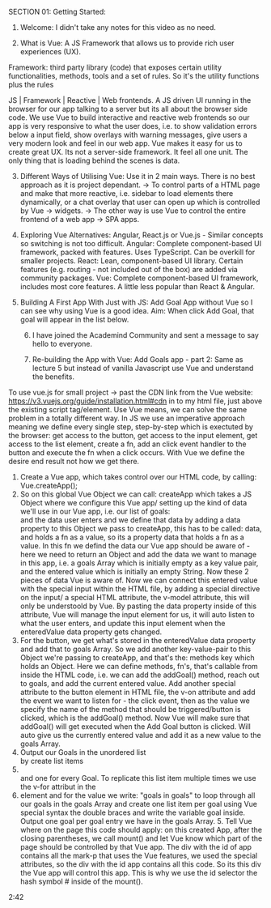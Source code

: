 SECTION 01: Getting Started:

1. Welcome:
   I didn't take any notes for this video as no need.

2. What is Vue:
   A JS Framework that allows us to provide rich user experiences (UX).

Framework: third party library (code) that exposes certain utility functionalities, methods, tools and a set of rules. So it's the utility functions plus the rules

JS | Framework | Reactive | Web frontends.
A JS driven UI running in the browser for our app talking to a server but its all about the browser side code.
We use Vue to build interactive and reactive web frontends so our app is very responsive to what the user does, i.e. to show validation errors below a input field, show overlays with warning messages, give users a very modern look and feel in our web app.
Vue makes it easy for us to create great UX.
Its not a server-side framework.
It feel all one unit. The only thing that is loading behind the scenes is data.

3. Different Ways of Utilising Vue:
   Use it in 2 main ways. There is no best approach as it is project dependant.
   -> To control parts of a HTML page and make that more reactive, i.e. sidebar to load elements there dynamically, or a chat overlay that user can open up which is controlled by Vue -> widgets.
   -> The other way is use Vue to control the entire frontend of a web app -> SPA apps.

4. Exploring Vue Alternatives:
   Angular, React.js or Vue.js - Similar concepts so switching is not too difficult.
   Angular:
   Complete component-based UI framework, packed with features. Uses TypeScript. Can be overkill for smaller projects.
   React:
   Lean, component-based UI library. Certain features (e.g. routing - not included out of the box) are added via community packages.
   Vue:
   Complete component-based UI framework, includes most core features. A little less popular than React & Angular.

5. Building A First App With Just with JS:
   Add Goal App without Vue so I can see why using Vue is a good idea.
   Aim:
   When click Add Goal, that goal will appear in the list below.

   6. I have joined the Academind Community and sent a message to say hello to everyone.

   7. Re-building the App with Vue:
      Add Goals app - part 2:
      Same as lecture 5 but instead of vanilla Javascript use Vue and understand the benefits.

To use vue.js for small project -> past the CDN link from the Vue website: https://v3.vuejs.org/guide/installation.html#cdn
in to my html file, just above the existing script tag/element.
Use Vue means, we can solve the same problem in a totally different way. In JS we use an imperative approach meaning we define every single step, step-by-step which is
exectuted by the browser: get access to the button, get access to the input element, get access to the list element, create a fn, add an click event handler to the button
and execute the fn when a click occurs. With Vue we define the desire end result not how we get there.

1. Create a Vue app, which takes control over our HTML code, by calling: Vue.createApp();
2. So on this global Vue Object we can call: createApp which takes a JS Object where we configure this Vue app/ setting up the kind of data we'll use in our Vue app, i.e. our
   list of goals: <ul></ul> and the data user enters and we define that data by adding a data property to this Object we pass to createApp, this has to be called: data, and holds
   a fn as a value, so its a property data that holds a fn as a value.
   In this fn we defind the data our Vue app should be aware of - here we need to return an Object and add the data we want to manage in this app, i.e. a goals Array which is
   initially empty as a key value pair, and the entered value which is initially an empty String. Now these 2 pieces of data Vue is aware of.
   Now we can connect this entered value with the special input within the HTML file, by adding a special directive on the input/ a special HTML attribute, the v-model attribute,
   this will only be understoold by Vue. By pasting the data property inside of this attribute, Vue will manage the input element for us, it will auto listen to what the user enters, and update this input element when the enteredValue data property
   gets changed.
3. For the button, we get what's stored in the enteredValue data property and add that to goals Array. So we add another key-value-pair to this Object we're passing to createApp,
   and that's the: methods key which holds an Object. Here we can define methods, fn's, that's callable from inside the HTML code, i.e. we can add the addGoal() method, reach out to goals,
   and add the current entered value. Add another special attribute to the button element in HTML file, the v-on attribute and add the event we
   want to listen for - the click event, then as the value we specify the name of the method that should be triggered/button is clicked, which is the addGoal() method. Now Vue will make sure that addGoal() will get executed when the Add Goal button is clicked. Will auto give us the currently entered value and add it as a new value to the goals Array.
4. Output our Goals in the unordered list <ul></ul> by create list items <li></li> and one for every Goal. To replicate this list item multiple times we use the
   v-for attribut in the <li> element and for the value we write: "goals in goals" to loop through all our goals in the goals Array and create one list item per goal using Vue special syntax the double braces and write the variable goal inside. Output one goal per goal entry we have in the goals Array. 5. Tell Vue where on the page this code should apply: on this created App, after the closing parentheses, we call mount() and let Vue know which part of the page should be controlled by that Vue app.
   The div with the id of app contains all the mark-p that uses the Vue features, we used the special attributes, so the div with the id app contains all this code. So its this div the Vue app will
   control this app. This is why we use the id selector the hash symbol # inside of the mount().

2:42
